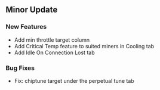 ## Minor Update

### New Features

-   Add min throttle target column
-   Add Critical Temp feature to suited miners in Cooling tab
-   Add Idle On Connection Lost tab

### Bug Fixes

-   Fix: chiptune target under the perpetual tune tab

